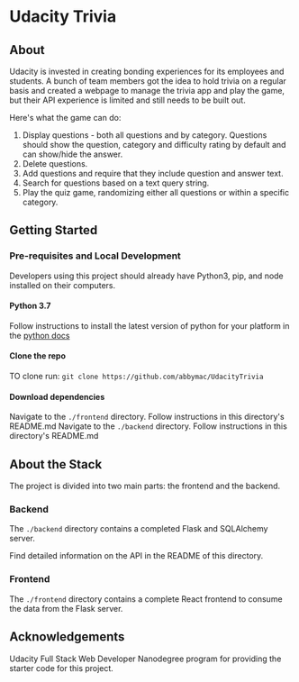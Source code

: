 # Udacity Trivia

## About

Udacity is invested in creating bonding experiences for its employees and students. A bunch of team members got the idea to hold trivia on a regular basis and created a webpage to manage the trivia app and play the game, but their API experience is limited and still needs to be built out.

Here's what the game can do:

1. Display questions - both all questions and by category. Questions should show the question, category and difficulty rating by default and can show/hide the answer.
2. Delete questions.
3. Add questions and require that they include question and answer text.
4. Search for questions based on a text query string.
5. Play the quiz game, randomizing either all questions or within a specific category.

## Getting Started

### Pre-requisites and Local Development

Developers using this project should already have Python3, pip, and node installed on their computers.

#### Python 3.7

Follow instructions to install the latest version of python for your platform in the [python docs](https://docs.python.org/3/using/unix.html#getting-and-installing-the-latest-version-of-python)

#### Clone the repo

TO clone run: `git clone https://github.com/abbymac/UdacityTrivia`

#### Download dependencies

Navigate to the `./frontend` directory. Follow instructions in this directory's README.md
Navigate to the `./backend` directory. Follow instructions in this directory's README.md

## About the Stack

The project is divided into two main parts: the frontend and the backend.

### Backend

The `./backend` directory contains a completed Flask and SQLAlchemy server.

Find detailed information on the API in the README of this directory.

### Frontend

The `./frontend` directory contains a complete React frontend to consume the data from the Flask server.

## Acknowledgements

Udacity Full Stack Web Developer Nanodegree program for providing the starter code for this project.
